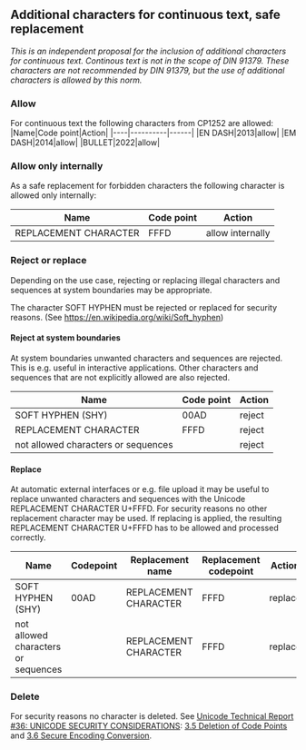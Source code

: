 ## Additional characters for continuous text, safe replacement
*This is an independent proposal for the inclusion of additional characters for continuous text.
Continous text is not in the scope of DIN 91379.
These characters are not recommended by DIN 91379, but the use of additional characters is allowed by this norm.*

### Allow
For continuous text the following characters from CP1252 are allowed:
|Name|Code point|Action|
|----|----------|------|
|EN DASH|2013|allow|
|EM DASH|2014|allow|
|BULLET|2022|allow|

### Allow only internally
As a safe replacement for forbidden characters the following character is allowed only internally:

|Name|Code point|Action|
|----|----------|------|
|REPLACEMENT CHARACTER|FFFD|allow internally|

### Reject or replace
Depending on the use case, rejecting or replacing illegal characters and sequences
at system boundaries may be appropriate.

The character SOFT HYPHEN must be rejected or replaced for security reasons. (See https://en.wikipedia.org/wiki/Soft_hyphen)

#### Reject at system boundaries
At system boundaries unwanted characters and sequences are rejected.
This is e.g. useful in interactive applications.
Other characters and sequences that are not explicitly allowed
are also rejected.

|Name|Code point|Action|
|----|----------|------|
|SOFT HYPHEN (SHY)|00AD |reject|
|REPLACEMENT CHARACTER|FFFD|reject|
|not allowed characters or sequences| |reject|


#### Replace
At automatic external interfaces or e.g. file upload
it may be useful to replace unwanted characters and sequences with
the Unicode REPLACEMENT CHARACTER U+FFFD.
For security reasons no other replacement character may be used.
If replacing is applied, the resulting REPLACEMENT CHARACTER U+FFFD
has to be allowed and processed correctly.


|Name|Codepoint|Replacement name|Replacement codepoint|Action|
|----|----------|---------------|---------------------|------|
|SOFT HYPHEN (SHY)|00AD |REPLACEMENT CHARACTER | FFFD |replace|
|not allowed characters or sequences| |REPLACEMENT CHARACTER | FFFD |replace|


### Delete 
For security reasons no character is deleted.
See [Unicode Technical Report #36: UNICODE SECURITY CONSIDERATIONS](https://www.unicode.org/reports/tr36/): [3.5 Deletion of Code Points]( https://unicode.org/reports/tr36/#Deletion_of_Noncharacters) and [3.6 Secure Encoding Conversion](https://unicode.org/reports/tr36/#SecureEncodingConversion).
